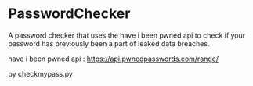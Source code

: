 # PasswordChecker

A password checker that uses the have i been pwned api to check if your password has previously been a part of leaked data breaches.

have i been pwned api : https://api.pwnedpasswords.com/range/

py checkmypass.py <your-input>
